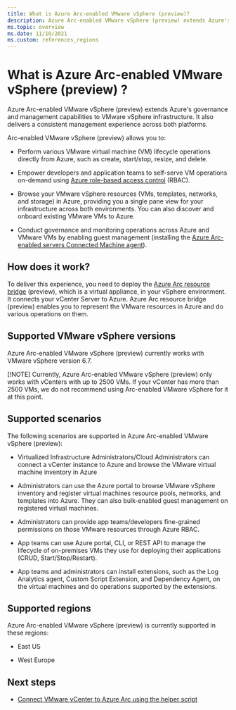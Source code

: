 ```yaml
---
title: What is Azure Arc-enabled VMware vSphere (preview)?
description: Azure Arc-enabled VMware vSphere (preview) extends Azure's governance and management capabilities to VMware vSphere infrastructure and delivers a consistent management experience across both platforms. 
ms.topic: overview
ms.date: 11/10/2021
ms.custom: references_regions
---
```


# What is Azure Arc-enabled VMware vSphere (preview) ?

Azure Arc-enabled VMware vSphere (preview) extends Azure's governance and management capabilities to VMware vSphere infrastructure. It also delivers a consistent management experience across both platforms.

Arc-enabled VMware vSphere (preview) allows you to:

- Perform various VMware virtual machine (VM) lifecycle operations directly from Azure, such as create, start/stop, resize, and delete.

- Empower developers and application teams to self-serve VM operations on-demand using [Azure role-based access control](../../role-based-access-control/overview.md) (RBAC).

- Browse your VMware vSphere resources (VMs, templates, networks, and storage) in Azure, providing you a single pane view for your infrastructure across both environments. You can also discover and onboard existing VMware VMs to Azure.

- Conduct governance and monitoring operations across Azure and VMware VMs by enabling guest management (installing the [Azure Arc-enabled servers Connected Machine agent](../servers/agent-overview.md)).

## How does it work?

To deliver this experience, you need to deploy the [Azure Arc resource bridge](../resource-bridge/overview.md) (preview), which is a virtual appliance, in your vSphere environment. It connects your vCenter Server to Azure. Azure Arc resource bridge (preview) enables you to represent the VMware resources in Azure and do various operations on them.

## Supported VMware vSphere versions

Azure Arc-enabled VMware vSphere (preview) currently works with VMware vSphere version 6.7.

[!NOTE] Currently, Azure Arc-enabled VMware vSphere  (preview) only works with vCenters with up to 2500 VMs. If your vCenter has more than 2500 VMs, we do not recommend using Arc-enabled VMware vSphere for it at this point.

## Supported scenarios

The following scenarios are supported in Azure Arc-enabled VMware vSphere (preview):

- Virtualized Infrastructure Administrators/Cloud Administrators can connect a vCenter instance to Azure and browse the VMware virtual machine inventory in Azure

- Administrators can use the Azure portal to browse VMware vSphere inventory and register virtual machines resource pools, networks, and templates into Azure. They can also bulk-enabled guest management on registered virtual machines.

- Administrators can provide app teams/developers fine-grained permissions on those VMware resources through Azure RBAC.

- App teams can use Azure portal, CLI, or REST API to manage the lifecycle of on-premises VMs they use for deploying their applications (CRUD, Start/Stop/Restart).

- App teams and administrators can install extensions, such as the Log Analytics agent, Custom Script Extension, and Dependency Agent, on  the virtual machines and do operations supported by the extensions.

## Supported regions

Azure Arc-enabled VMware vSphere (preview) is currently supported in these regions:

- East US

- West Europe

## Next steps

- [Connect VMware vCenter to Azure Arc using the helper script](quick-start-connect-vcenter-to-arc-using-script.md)

